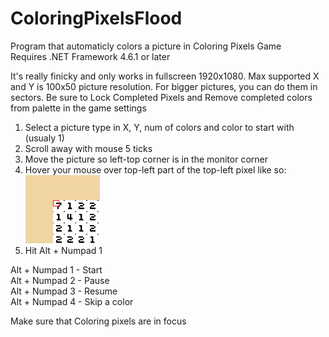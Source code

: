 # ColoringPixelsFlood
Program that automaticly colors a picture in Coloring Pixels Game
<br />Requires .NET Framework 4.6.1 or later

It's really finicky and only works in fullscreen 1920x1080.
Max supported X and Y is 100x50 picture resolution.
For bigger pictures, you can do them in sectors.
Be sure to Lock Completed Pixels and 
Remove completed colors from palette in the game settings

1. Select a picture type in X, Y, num of colors and color to start with (usualy 1)
2. Scroll away with mouse 5 ticks
3. Move the picture so left-top corner is in the monitor corner
4. Hover your mouse over top-left part of the top-left pixel like so:
<br />![Corner](Capture.PNG "Corner")
5. Hit Alt + Numpad 1

Alt + Numpad 1 - Start
<br />Alt + Numpad 2 - Pause
<br />Alt + Numpad 3 - Resume
<br />Alt + Numpad 4 - Skip a color

Make sure that Coloring pixels are in focus
